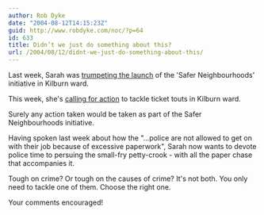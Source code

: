 ```yaml
---
author: Rob Dyke
date: "2004-08-12T14:15:23Z"
guid: http://www.robdyke.com/noc/?p=64
id: 633
title: Didn’t we just do something about this?
url: /2004/08/12/didnt-we-just-do-something-about-this/
---
```

Last week, Sarah was [trumpeting the launch](http://www.brentlibdems.org.uk/news/146.html) of the 'Safer Neighbourhoods' initiative in Kilburn ward.

This week, she's [calling for action](http://www.brentlibdems.org.uk/news/152.htm) to tackle ticket touts in Kilburn ward.

Surely any action taken would be taken as part of the Safer Neighbourhoods initiative.

Having spoken last week about how the "...police are not allowed to get on with their job because of excessive paperwork", Sarah now wants to devote police time to persuing the small-fry petty-crook - with all the paper chase that accompanies it.

Tough on crime? Or tough on the causes of crime? It's not both. You only need to tackle one of them. Choose the right one.

Your comments encouraged!